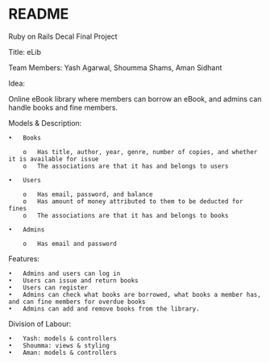 # README

Ruby on Rails Decal Final Project

Title: eLib

Team Members: Yash Agarwal, Shoumma Shams, Aman Sidhant

Idea: 

Online eBook library where members can borrow an eBook, and admins can handle books and fine members.


Models & Description: 

	•	Books

		o	Has title, author, year, genre, number of copies, and whether it is available for issue
		o	The associations are that it has and belongs to users

	•	Users

		o	Has email, password, and balance
		o	Has amount of money attributed to them to be deducted for fines
		o 	The associations are that it has and belongs to books

	•	Admins

		o	Has email and password



Features:

	•	Admins and users can log in
	•	Users can issue and return books
	•	Users can register
	•	Admins can check what books are borrowed, what books a member has, and can fine members for overdue books
	•	Admins can add and remove books from the library.


Division of Labour:

	•	Yash: models & controllers
	•	Shoumma: views & styling
	•	Aman: models & controllers
